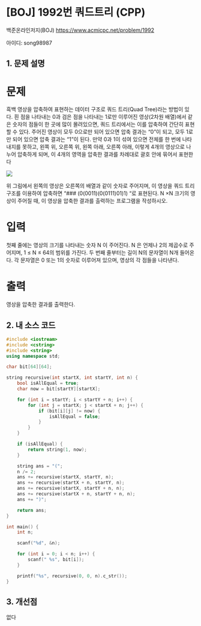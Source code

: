 # [BOJ] 1992번 쿼드트리 (CPP)

백준온라인저지(BOJ) https://www.acmicpc.net/problem/1992

아이디: song98987



## 1. 문제 설명

# 문제

흑백 영상을 압축하여 표현하는 데이터 구조로 쿼드 트리(Quad Tree)라는 방법이 있다. 흰 점을 나타내는 0과 검은 점을 나타내는 1로만 이루어진 영상(2차원 배열)에서 같은 숫자의 점들이 한 곳에 많이 몰려있으면, 쿼드 트리에서는 이를 압축하여 간단히 표현할 수 있다.
주어진 영상이 모두 0으로만 되어 있으면 압축 결과는 “0”이 되고, 모두 1로만 되어 있으면 압축 결과는 “1”이 된다. 만약 0과 1이 섞여 있으면 전체를 한 번에 나타내지를 못하고, 왼쪽 위, 오른쪽 위, 왼쪽 아래, 오른쪽 아래, 이렇게 4개의 영상으로 나누어 압축하게 되며, 이 4개의 영역을 압축한 결과를 차례대로 괄호 안에 묶어서 표현한다

![](https://www.acmicpc.net/JudgeOnline/upload/201007/qq.png)

위 그림에서 왼쪽의 영상은 오른쪽의 배열과 같이 숫자로 주어지며, 이 영상을 쿼드 트리 구조를 이용하여 압축하면 “### (0(0011)(0(0111)01)1)
“로 표현된다.  N ×N 크기의 영상이 주어질 때, 이 영상을 압축한 결과를 출력하는 프로그램을 작성하시오.
# 입력

첫째 줄에는 영상의 크기를 나타내는 숫자 N 이 주어진다. N 은 언제나 2의 제곱수로 주어지며, 1 ≤ N ≤ 64의 범위를 가진다. 두 번째 줄부터는 길이 N의 문자열이 N개 들어온다. 각 문자열은 0 또는 1의 숫자로 이루어져 있으며, 영상의 각 점들을 나타낸다.
# 출력

영상을 압축한 결과를 출력한다.

## 2. 내 소스 코드

```C++
#include <iostream>
#include <cstring>
#include <string>
using namespace std;

char bit[64][64];

string recursive(int startX, int startY, int n) {
    bool isAllEqual = true;
    char now = bit[startY][startX];

    for (int i = startY; i < startY + n; i++) {
        for (int j = startX; j < startX + n; j++) {
            if (bit[i][j] != now) {
                isAllEqual = false;
            }
        }
    }

    if (isAllEqual) {
        return string(1, now);
    }

    string ans = "(";
    n /= 2;
    ans += recursive(startX, startY, n);
    ans += recursive(startX + n, startY, n);
    ans += recursive(startX, startY + n, n);
    ans += recursive(startX + n, startY + n, n);
    ans += ")";

    return ans;
}

int main() {
    int n;

    scanf("%d", &n);

    for (int i = 0; i < n; i++) {
        scanf(" %s", bit[i]);
    }

    printf("%s", recursive(0, 0, n).c_str());
}
```

## 3. 개선점

없다